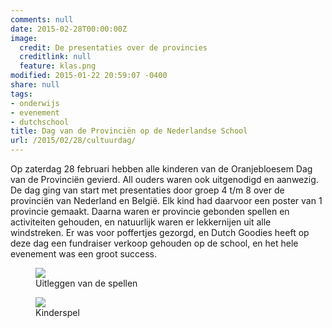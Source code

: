 ```yaml
---
comments: null
date: 2015-02-28T00:00:00Z
image:
  credit: De presentaties over de provincies
  creditlink: null
  feature: klas.png
modified: 2015-01-22 20:59:07 -0400
share: null
tags:
- onderwijs
- evenement
- dutchschool
title: Dag van de Provinciën op de Nederlandse School
url: /2015/02/28/cultuurdag/
---
```


Op zaterdag 28 februari hebben alle kinderen van de Oranjebloesem Dag van de Provinciën gevierd. All ouders waren ook uitgenodigd en aanwezig. De dag ging van start met presentaties door groep 4 t/m 8 over de provinciën van Nederland en België. Elk kind had daarvoor een poster van 1 provincie gemaakt. Daarna waren er provincie gebonden spellen en activiteiten gehouden, en natuurlijk waren er lekkernijen uit alle windstreken. Er was voor poffertjes gezorgd, en Dutch Goodies heeft op deze dag een fundraiser verkoop gehouden op de school, en het hele evenement was een groot success.
<figure>
   <img src="/images/uitleg_spellen.JPG">
   <figcaption>Uitleggen van de spellen</figcaption>
</figure> 
<figure>
   <img src="/images/spelletje.JPG">
   <figcaption>Kinderspel </figcaption>
</figure> 





